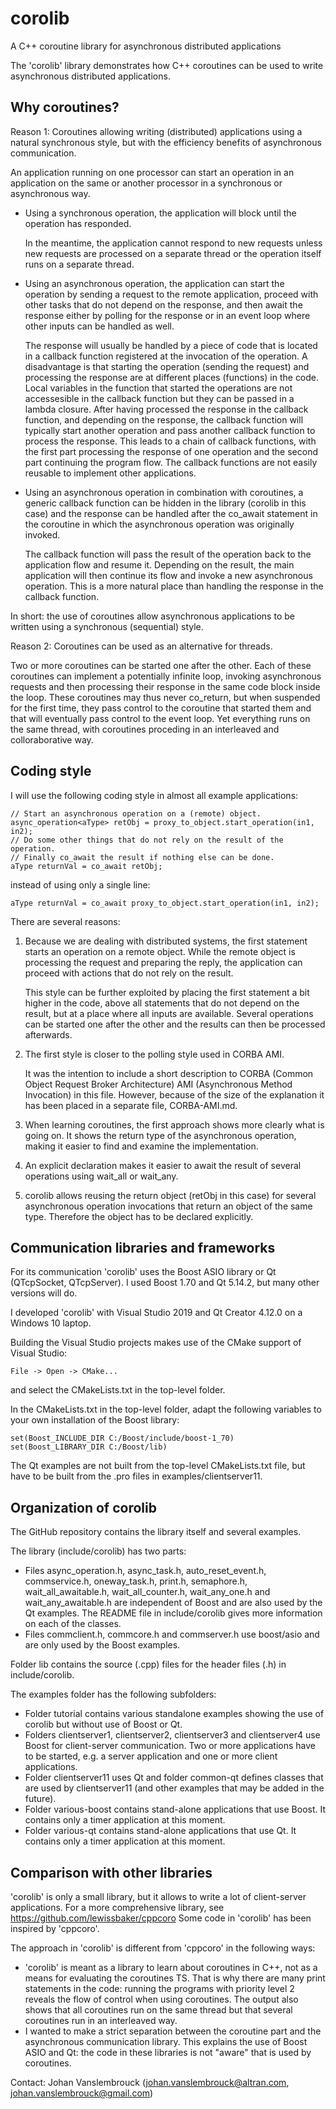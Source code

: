 # corolib
 A C++ coroutine library for asynchronous distributed applications

The 'corolib' library demonstrates how C++ coroutines can be used to write asynchronous distributed applications.

## Why coroutines?

Reason 1: Coroutines allowing writing (distributed) applications using a natural synchronous style,
but with the efficiency benefits of asynchronous communication.

An application running on one processor can start an operation in an application on the same or another processor 
in a synchronous or asynchronous way.

* Using a synchronous operation, the application will block until the operation has responded.

    In the meantime, the application cannot respond to new requests unless new requests are processed on a separate thread or the operation 
itself runs on a separate thread.

* Using an asynchronous operation, the application can start the operation by sending a request to the remote application, 
proceed with other tasks that do not depend on the response, and then await the response 
either by polling for the response or in an event loop where other inputs can be handled as well.

    The response will usually be handled by a piece of code that is located in a callback function registered at the invocation of the operation.
A disadvantage is that starting the operation (sending the request) and processing the response are at different places (functions) in the code.
Local variables in the function that started the operations are not accessesible in the callback function but they can be passed in a lambda closure.
After having processed the response in the callback function, and depending on the response, the callback function will typically start another operation
and pass another callback function to process the response.
This leads to a chain of callback functions, with the first part processing the response of one operation 
and the second part continuing the program flow. The callback functions are not easily reusable to implement other applications.

* Using an asynchronous operation in combination with coroutines, a generic callback function can be hidden in the library (corolib in this case) 
and the response can be handled after the co_await statement in the coroutine in which the asynchronous operation was originally invoked.

   The callback function will pass the result of the operation back to the application flow and resume it.
Depending on the result, the main application will then continue its flow and invoke a new asynchronous operation.
This is a more natural place than handling the response in the callback function.

In short: the use of coroutines allow asynchronous applications to be written using a synchronous (sequential) style.

Reason 2: Coroutines can be used as an alternative for threads.

Two or more coroutines can be started one after the other.
Each of these coroutines can implement a potentially infinite loop, invoking asynchronous requests
and then processing their response in the same code block inside the loop.
These coroutines may thus never co_return, but when suspended for the first time,
they pass control to the coroutine that started them and that will eventually pass control to the event loop.
Yet everything runs on the same thread, with coroutines proceding in an interleaved and colloraborative way.

## Coding style

I will use the following coding style in almost all example applications:

	// Start an asynchronous operation on a (remote) object.
	async_operation<aType> retObj = proxy_to_object.start_operation(in1, in2);
	// Do some other things that do not rely on the result of the operation.
	// Finally co_await the result if nothing else can be done.
    aType returnVal = co_await retObj; 

instead of using only a single line:

	aType returnVal = co_await proxy_to_object.start_operation(in1, in2);

There are several reasons:

1. Because we are dealing with distributed systems,
the first statement starts an operation on a remote object.
While the remote object is processing the request and preparing the reply,
the application can proceed with actions that do not rely on the result.

    This style can be further exploited by placing the first statement a bit higher in the code, 
above all statements that do not depend on the result, but at a place where all inputs are available.
Several operations can be started one after the other and the results can then be processed afterwards.

2. The first style is closer to the polling style used in CORBA AMI.

	It was the intention to include a short description to CORBA (Common Object Request Broker Architecture) 
AMI (Asynchronous Method Invocation) in this file. However, because of the size of the explanation it has been
placed in a separate file, CORBA-AMI.md.

2. When learning coroutines, the first approach shows more clearly what is going on.
It shows the return type of the asynchronous operation, making it easier to find and examine the implementation.

3. An explicit declaration makes it easier to await the result of several operations using wait_all or wait_any.

4. corolib allows reusing the return object (retObj in this case)
for several asynchronous operation invocations that return an object of the same type.
Therefore the object has to be declared explicitly.

## Communication libraries and frameworks

For its communication 'corolib' uses the Boost ASIO library or Qt (QTcpSocket, QTcpServer).
I used Boost 1.70 and Qt 5.14.2, but many other versions will do.

I developed 'corolib' with Visual Studio 2019 and Qt Creator 4.12.0 on a Windows 10 laptop.

Building the Visual Studio projects makes use of the CMake support of Visual Studio:

	File -> Open -> CMake...
	
and select the CMakeLists.txt in the top-level folder.

In the CMakeLists.txt in the top-level folder, adapt the following variables to your own installation of the Boost library:

	set(Boost_INCLUDE_DIR C:/Boost/include/boost-1_70)
	set(Boost_LIBRARY_DIR C:/Boost/lib)
	
The Qt examples are not built from the top-level CMakeLists.txt file,
but have to be built from the .pro files in examples/clientserver11.

## Organization of corolib

The GitHub repository contains the library itself and several examples.

The library (include/corolib) has two parts:
* Files async_operation.h, async_task.h, auto_reset_event.h, commservice.h, oneway_task.h, print.h, 
semaphore.h, wait_all_awaitable.h, wait_all_counter.h, wait_any_one.h and wait_any_awaitable.h 
are independent of Boost and are also used by the Qt examples. 
The README file in include/corolib gives more information on each of the classes.
* Files commclient.h, commcore.h and commserver.h use boost/asio and are only used by the Boost examples.

Folder lib contains the source (.cpp) files for the header files (.h) in include/corolib.

The examples folder has the following subfolders:
* Folder tutorial contains various standalone examples showing the use of corolib but without use of Boost or Qt.
* Folders clientserver1, clientserver2, clientserver3 and clientserver4 use Boost for client-server communication.
Two or more applications have to be started, e.g. a server application and one or more client applications.
* Folder clientserver11 uses Qt and folder common-qt defines classes that are used by clientserver11 
(and other examples that may be added in the future).
* Folder various-boost contains stand-alone applications that use Boost. It contains only a timer application at this moment.
* Folder various-qt contains stand-alone applications that use Qt. It contains only a timer application at this moment.

## Comparison with other libraries

'corolib' is only a small library, but it allows to write a lot of client-server applications.
For a more comprehensive library, see https://github.com/lewissbaker/cppcoro
Some code in 'corolib' has been inspired by 'cppcoro'.

The approach in 'corolib' is different from 'cppcoro' in the following ways:
* 'corolib' is meant as a library to learn about coroutines in C++, not as a means for evaluating the coroutines TS.
That is why there are many print statements in the code: running the programs with priority level 2 reveals the flow of control when using coroutines.
The output also shows that all coroutines run on the same thread but that several coroutines run in an interleaved way.
* I wanted to make a strict separation between the coroutine part and the asynchronous communication library.
This explains the use of Boost ASIO and Qt: the code in these libraries is not "aware" that is used by coroutines.

Contact: Johan Vanslembrouck (johan.vanslembrouck@altran.com, johan.vanslembrouck@gmail.com)

